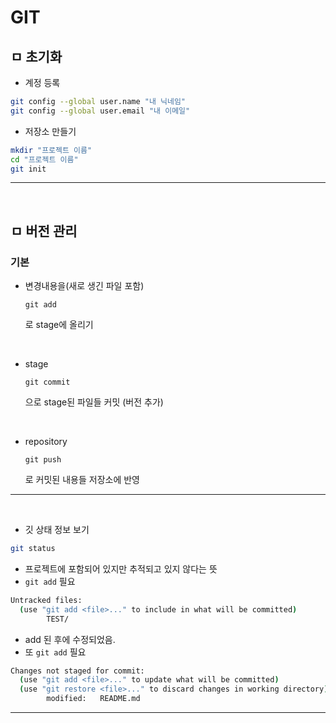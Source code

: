 # GIT

## ㅁ 초기화

- 계정 등록
```sh
git config --global user.name "내 닉네임"
git config --global user.email "내 이메일"
```

- 저장소 만들기
```sh
mkdir "프로젝트 이름"
cd "프로젝트 이름"
git init
```

---

<br>

## ㅁ 버전 관리

### 기본
- 변경내용을(새로 생긴 파일 포함)
     ```
    git add
    ```
    로 stage에 올리기

    <br>
- stage 
    ```
    git commit  
    ```
    으로 stage된 파일들 커밋 (버전 추가)

    <br>
- repository  
    ```
    git push
    ```
    로 커밋된 내용들 저장소에 반영

---
<br>

- 깃 상태 정보 보기
```sh
git status
```
- 프로젝트에 포함되어 있지만 추적되고 있지 않다는 뜻
- ```git add``` 필요
```sh
Untracked files:
  (use "git add <file>..." to include in what will be committed)
        TEST/
```


- add 된 후에 수정되었음.
- 또 ```git add``` 필요
```sh
Changes not staged for commit:
  (use "git add <file>..." to update what will be committed)
  (use "git restore <file>..." to discard changes in working directory)
        modified:   README.md
```

---

